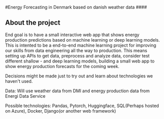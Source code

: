 #Energy Forecasting in Denmark based on danish weather data ####

## About the project ###
End goal is to have a small interactive web app that shows energy production predictions based on machine learning or deep learning models.
This is intented to be a end-to-end machine learning project for improving our skills from data engineering all the way to production.
This means setting up APIs to get data, preprocess and analyze data, consider test different shallow - and deep learning models, building a small web app to show energy production forecasts for the coming week.

Decisions might be made just to try out and learn about technologies we haven't used.

Data: Will use weather data from DMI and energy production data from Energi Data Service

Possible technologies: Pandas, Pytorch, Huggingface, SQL(Perhaps hosted on Azure), Docker, Django(or another web framework)



